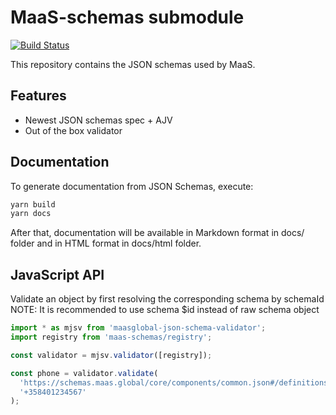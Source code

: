 # MaaS-schemas submodule

[![Build Status](https://travis-ci.com/maasglobal/maas-schemas.svg?token=EzGctxgsjK7P9ky3oz1p&branch=master)](https://travis-ci.com/maasglobal/maas-schemas)

This repository contains the JSON schemas used by MaaS.

## Features

- Newest JSON schemas spec + AJV
- Out of the box validator

## Documentation

To generate documentation from JSON Schemas, execute:

```bash
yarn build
yarn docs
```

After that, documentation will be available in Markdown format in docs/ folder
and in HTML format in docs/html folder.

## JavaScript API

Validate an object by first resolving the corresponding schema by schemaId
NOTE: It is recommended to use schema \$id instead of raw schema object

```javascript
import * as mjsv from 'maasglobal-json-schema-validator';
import registry from 'maas-schemas/registry';

const validator = mjsv.validator([registry]);

const phone = validator.validate(
  'https://schemas.maas.global/core/components/common.json#/definitions/phone',
  '+358401234567'
);
```
